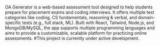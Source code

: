 OA Generator is a web-based assessment tool designed to help students prepare for placement exams and coding interviews. It offers multiple test categories like coding, CS fundamentals, reasoning & verbal, and domain-specific tests (e.g., full stack, ML). Built with React, Tailwind, Node.js, and MongoDB/MySQL, the app supports multiple programming languages and aims to provide a customizable, scalable platform for practicing online assessments. 
#This project is currently under active development.

